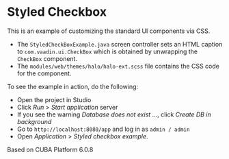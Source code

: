 # Styled Checkbox

This is an example of customizing the standard UI components via CSS.
  - The `StyledCheckBoxExample.java` screen controller sets an HTML caption to `com.vaadin.ui.CheckBox` which is obtained by unwrapping the `CheckBox` component.
  - The `modules/web/themes/halo/halo-ext.scss` file contains the CSS code for the component.

To see the example in action, do the following:
  - Open the project in Studio
  - Click *Run* > *Start application* server
  - If you see the warning *Database does not exist* ..., click *Create DB in background*
  - Go to `http://localhost:8080/app` and log in as `admin / admin`
  - Open *Application* > *Styled checkbox example*.

Based on CUBA Platform 6.0.8
